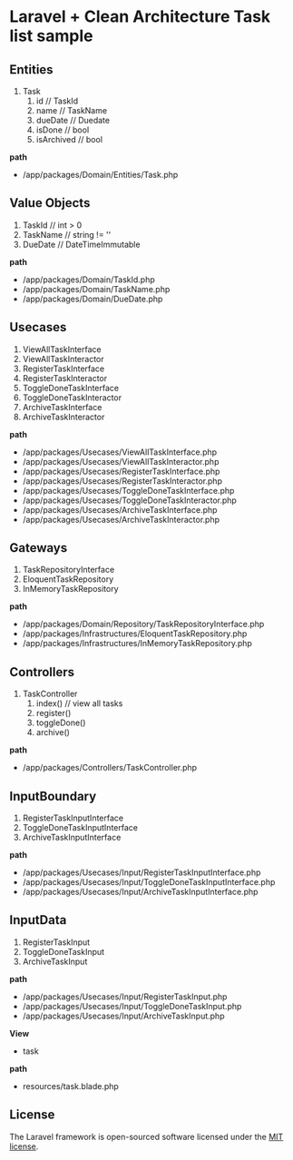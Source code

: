 # Laravel + Clean Architecture Task list sample

## Entities

1. Task
   1. id         // TaskId
   2. name       // TaskName
   3. dueDate    // Duedate
   4. isDone     // bool
   5. isArchived // bool

**path**

* /app/packages/Domain/Entities/Task.php

## Value Objects

1. TaskId   // int > 0
2. TaskName // string != ''
3. DueDate  // DateTimeImmutable

**path**

* /app/packages/Domain/TaskId.php
* /app/packages/Domain/TaskName.php
* /app/packages/Domain/DueDate.php

## Usecases

1. ViewAllTaskInterface
2. ViewAllTaskInteractor
3. RegisterTaskInterface
4. RegisterTaskInteractor
5. ToggleDoneTaskInterface
6. ToggleDoneTaskInteractor
7. ArchiveTaskInterface
8. ArchiveTaskInteractor

**path**

* /app/packages/Usecases/ViewAllTaskInterface.php
* /app/packages/Usecases/ViewAllTaskInteractor.php
* /app/packages/Usecases/RegisterTaskInterface.php
* /app/packages/Usecases/RegisterTaskInteractor.php
* /app/packages/Usecases/ToggleDoneTaskInterface.php
* /app/packages/Usecases/ToggleDoneTaskInteractor.php
* /app/packages/Usecases/ArchiveTaskInterface.php
* /app/packages/Usecases/ArchiveTaskInteractor.php

## Gateways

1. TaskRepositoryInterface
2. EloquentTaskRepository
3. InMemoryTaskRepository

**path**

* /app/packages/Domain/Repository/TaskRepositoryInterface.php
* /app/packages/Infrastructures/EloquentTaskRepository.php
* /app/packages/Infrastructures/InMemoryTaskRepository.php

## Controllers

1. TaskController
   1. index()      // view all tasks
   2. register()
   3. toggleDone()
   4. archive()

**path**

* /app/packages/Controllers/TaskController.php

## InputBoundary

1. RegisterTaskInputInterface
2. ToggleDoneTaskInputInterface
3. ArchiveTaskInputInterface

**path**

* /app/packages/Usecases/Input/RegisterTaskInputInterface.php
* /app/packages/Usecases/Input/ToggleDoneTaskInputInterface.php
* /app/packages/Usecases/Input/ArchiveTaskInputInterface.php

## InputData

1. RegisterTaskInput
2. ToggleDoneTaskInput
3. ArchiveTaskInput

**path**

* /app/packages/Usecases/Input/RegisterTaskInput.php
* /app/packages/Usecases/Input/ToggleDoneTaskInput.php
* /app/packages/Usecases/Input/ArchiveTaskInput.php

**View**

* task

**path**

* resources/task.blade.php



## License

The Laravel framework is open-sourced software licensed under the [MIT license](https://opensource.org/licenses/MIT).
